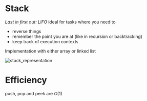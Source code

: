 # Stack
*Last in first out: LIFO*
ideal for tasks where you need to
- reverse things
- remember the point you are at (like in recursion or backtracking)
- keep track of execution contexts

Implementation with either array or linked list

![stack_representation](https://github.com/vbjan/ds_and_algos/assets/62449932/45c480dc-c5a3-4da9-a922-2674b42e6a4f)

# Efficiency
push, pop and peek are $O(1)$